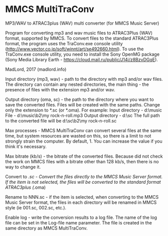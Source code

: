 # MMCS MultiTraConv
MP3/WAV to ATRAC3plus (WAV) multi converter (for MMCS Music Server)

Program for converting mp3 and wav music files to ATRAC3Plus (WAV) format, supported by MMCS.
To convert files to the standard ATRAC3Plus format, the program uses the TraConv.exe console utility
(http://www.vector.co.jp/soft/winnt/art/se492660.html).
To use the TraConv.exe console utility, you need to install the Sony OpenMG package (Sony Media Library Earth - 
https://cloud.mail.ru/public/J14i/z8BzvDGqE).

MadLord, 2017 (madlord.info)

Input directory (mp3, wav) - path to the directory with mp3 and/or wav files. The directory can contain any nested directories, the main thing - the presence of files with the extension mp3 and/or wav.

Output directory (oma, sc) - the path to the directory where you want to save the converted files. Files will be created with the same paths. Change only the extension to *.sc (or *.oma).
For example:
Input directory - d:\music
File - d:\music\b2\my rock-n-roll.mp3
Output directory - d:\sc
The full path to the converted file will be d:\sc\b2\my rock-n-roll.sc

Max processes - MMCS MultiTraConv can convert several files at the same time, but system resources are wasted on this, so there is a limit to not strongly strain the computer. By default, 1.
You can increase the value if you think it's necessary.

Max bitrate (kb/s) - the bitrate of the converted files. Because did not check the work on MMCS files with a bitrate other than 128 kb/s, then there is no way to change it.

Convert to *.sc - Convert the files directly to the MMCS Music Server format. If the item is not selected, the files will be converted to the standard format ATRAC3plus (*.oma)

Rename to NNN.sc - if the item is selected, when converting to the MMCS Music Server format, the files in each directory will be renamed in MMCS style (ie 001.sc, 002.sc, etc.).

Enable log - write the conversion results to a log file.
The name of the log file can be set in the Log-file name parameter.
The file is created in the same directory as MMCS MultiTraConv.
